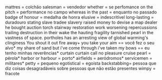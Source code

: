 
mattres = colchão
salesman = vendedor
whether = se
perfomance on the pitch = performance no campo
whereas in the past = enquanto no passado
badge of honour = medalha de honra
elusive = indescritível
long-lasting = duradouro
stating
slave tradee
slavery
raised money
to devise
a map dealer
he bought
auction
torch
stairway
restoration work
worsening repercussions
trailing destruction in their 
wake
the hauting fragility
tarnished
pearl in the vastness of space. 
portholes
has an arresting view of global warming's
clinginess
You shout it out
fire away+
you take your aim == você fez o seu alvo*
my share of sand
but i've come through
i've taken my bows == eu tenho minhas reverências*
curtain
curtain call
no pleasure cruise
pearl = pérola*
harbor or harbour = porto*
airfields = aeródromos*
servicemen = militares*
petty = pequeno
egotistical = egoísta
backstabbing= pessoa que diz coisas desagradáveis sobre pessoas que não estão presentes
wimpy = fracote
